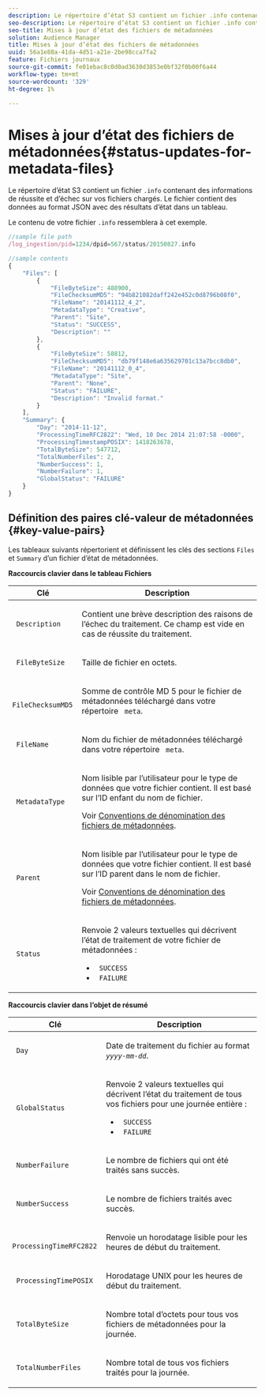```yaml
---
description: Le répertoire d’état S3 contient un fichier .info contenant des informations de réussite et d’échec sur vos fichiers chargés. Le fichier contient des données au format JSON avec des résultats d’état dans un tableau.
seo-description: Le répertoire d’état S3 contient un fichier .info contenant des informations de réussite et d’échec sur vos fichiers chargés. Le fichier contient des données au format JSON avec des résultats d’état dans un tableau.
seo-title: Mises à jour d’état des fichiers de métadonnées
solution: Audience Manager
title: Mises à jour d’état des fichiers de métadonnées
uuid: 56a1e88a-41da-4d51-a21e-2be98cca7fa2
feature: Fichiers journaux
source-git-commit: fe01ebac8c0d0ad3630d3853e0bf32f0b00f6a44
workflow-type: tm+mt
source-wordcount: '329'
ht-degree: 1%

---
```



# Mises à jour d’état des fichiers de métadonnées{#status-updates-for-metadata-files}

Le répertoire d’état S3 contient un fichier `.info` contenant des informations de réussite et d’échec sur vos fichiers chargés. Le fichier contient des données au format JSON avec des résultats d’état dans un tableau.

Le contenu de votre fichier `.info` ressemblera à cet exemple.

```js
//sample file path
/log_ingestion/pid=1234/dpid=567/status/20150827.info

//sample contents
{
    "Files": [
        {
            "FileByteSize": 488900,
            "FileChecksumMD5": "94b821082daff242e452c0d8796b08f0",
            "FileName": "20141112_4_2",
            "MetadataType": "Creative",
            "Parent": "Site",
            "Status": "SUCCESS",
            "Description": ""
        },
        {
            "FileByteSize": 58812,
            "FileChecksumMD5": "db79f148e6a635629701c13a7bcc8db0",
            "FileName": "20141112_0_4",
            "MetadataType": "Site",
            "Parent": "None",
            "Status": "FAILURE",
            "Description": "Invalid format."
        }
    ],
    "Summary": {
        "Day": "2014-11-12",
        "ProcessingTimeRFC2822": "Wed, 10 Dec 2014 21:07:58 -0000",
        "ProcessingTimestampPOSIX": 1418263678,
        "TotalByteSize": 547712,
        "TotalNumberFiles": 2,
        "NumberSuccess": 1,
        "NumberFailure": 1,
        "GlobalStatus": "FAILURE"
    }
}
```

## Définition des paires clé-valeur de métadonnées {#key-value-pairs}

Les tableaux suivants répertorient et définissent les clés des sections `Files` et `Summary` d’un fichier d’état de métadonnées.

**Raccourcis clavier dans le tableau Fichiers**

<table id="table_BF23C032FEFA446282E9364E85BE8C9F"> 
 <thead> 
  <tr> 
   <th colname="col1" class="entry"> Clé </th> 
   <th colname="col2" class="entry"> Description </th> 
  </tr> 
 </thead>
 <tbody> 
  <tr> 
   <td colname="col1"> <p> <code> Description</code> </p> </td> 
   <td colname="col2"> <p>Contient une brève description des raisons de l’échec du traitement. Ce champ est vide en cas de réussite du traitement. </p> </td> 
  </tr> 
  <tr> 
   <td colname="col1"> <p> <code> FileByteSize</code> </p> </td> 
   <td colname="col2"> <p>Taille de fichier en octets. </p> </td> 
  </tr> 
  <tr> 
   <td colname="col1"> <p> <code> FileChecksumMD5</code> </p> </td> 
   <td colname="col2"> <p>Somme de contrôle MD 5 pour le fichier de métadonnées téléchargé dans votre répertoire <code> meta</code>. </p> </td> 
  </tr> 
  <tr> 
   <td colname="col1"> <p> <code> FileName</code> </p> </td> 
   <td colname="col2"> <p>Nom du fichier de métadonnées téléchargé dans votre répertoire <code> meta</code>. </p> </td> 
  </tr> 
  <tr> 
   <td colname="col1"> <p> <code> MetadataType</code> </p> </td> 
   <td colname="col2"> <p>Nom lisible par l’utilisateur pour le type de données que votre fichier contient. Il est basé sur l’ID enfant du nom de fichier. </p> <p>Voir <a href="../../../reporting/audience-optimization-reports/metadata-files-intro/metadata-file-names.md"> Conventions de dénomination des fichiers de métadonnées</a>. </p> </td> 
  </tr> 
  <tr> 
   <td colname="col1"> <p> <code> Parent</code> </p> </td> 
   <td colname="col2"> <p>Nom lisible par l’utilisateur pour le type de données que votre fichier contient. Il est basé sur l’ID parent dans le nom de fichier. </p> <p>Voir <a href="../../../reporting/audience-optimization-reports/metadata-files-intro/metadata-file-names.md"> Conventions de dénomination des fichiers de métadonnées</a>. </p> </td> 
  </tr> 
  <tr> 
   <td colname="col1"> <p> <code> Status</code> </p> </td> 
   <td colname="col2"> <p>Renvoie 2 valeurs textuelles qui décrivent l’état de traitement de votre fichier de métadonnées : </p> 
    <ul id="ul_3814EBB6B42B4EB294B1ABA5782190B6"> 
     <li id="li_92AAECE7E9A44B1193A1D93ABBCE46B0"> <code> SUCCESS</code> </li> 
     <li id="li_3109F4E254374117A89CB989F221CB18"> <code> FAILURE</code> </li> 
    </ul> </td> 
  </tr> 
 </tbody> 
</table>

**Raccourcis clavier dans l’objet de résumé**

<table id="table_C765A0CDBAA14A2FB5E0D38BDD1D292A"> 
 <thead> 
  <tr> 
   <th colname="col1" class="entry"> Clé </th> 
   <th colname="col2" class="entry"> Description </th> 
  </tr> 
 </thead>
 <tbody> 
  <tr> 
   <td colname="col1"> <p> <code> Day</code> </p> </td> 
   <td colname="col2"> <p>Date de traitement du fichier au format <code><i>yyyy-mm-dd</i></code>. </p> </td> 
  </tr> 
  <tr> 
   <td colname="col1"> <p> <code> GlobalStatus</code> </p> </td> 
   <td colname="col2"> <p>Renvoie 2 valeurs textuelles qui décrivent l’état du traitement de tous vos fichiers pour une journée entière : </p> 
    <ul id="ul_3FC092CA043A486C9C79FECF71FAF8FB"> 
     <li id="li_754B32D8267D44BBBD6EC354C459C566"> <code> SUCCESS</code> </li> 
     <li id="li_8B64E39C80424AC2B95DF9B53D62864E"> <code> FAILURE</code> </li> 
    </ul> </td> 
  </tr> 
  <tr> 
   <td colname="col1"> <p> <code> NumberFailure</code> </p> </td> 
   <td colname="col2"> <p>Le nombre de fichiers qui ont été traités sans succès. </p> </td> 
  </tr> 
  <tr> 
   <td colname="col1"> <p> <code> NumberSuccess</code> </p> </td> 
   <td colname="col2"> <p>Le nombre de fichiers traités avec succès. </p> </td> 
  </tr> 
  <tr> 
   <td colname="col1"> <p> <code> ProcessingTimeRFC2822</code> </p> </td> 
   <td colname="col2"> <p>Renvoie un horodatage lisible pour les heures de début du traitement. </p> </td> 
  </tr> 
  <tr> 
   <td colname="col1"> <p> <code> ProcessingTimePOSIX</code> </p> </td> 
   <td colname="col2"> <p>Horodatage UNIX pour les heures de début du traitement. </p> </td> 
  </tr> 
  <tr> 
   <td colname="col1"> <p> <code> TotalByteSize</code> </p> </td> 
   <td colname="col2"> <p>Nombre total d’octets pour tous vos fichiers de métadonnées pour la journée. </p> </td> 
  </tr> 
  <tr> 
   <td colname="col1"> <p> <code> TotalNumberFiles</code> </p> </td> 
   <td colname="col2"> <p>Nombre total de tous vos fichiers traités pour la journée. </p> </td> 
  </tr> 
 </tbody> 
</table>
